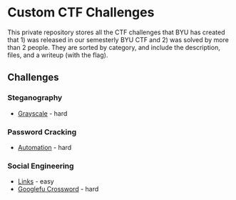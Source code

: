 # Custom CTF Challenges
This private repository stores all the CTF challenges that BYU has created that 1) was released in our semesterly BYU CTF and 2) was solved by more than 2 people. They are sorted by category, and include the description, files, and a writeup (with the flag). 

## Challenges
### Steganography
* [Grayscale](https://github.com/BYU-CTF-group/old-ctf-challenges/tree/master/steganography/grayscale) - hard

### Password Cracking
* [Automation](https://github.com/BYU-CTF-group/old-ctf-challenges/tree/master/password-cracking/automation) - hard

### Social Engineering
* [Links](https://github.com/BYU-CTF-group/old-ctf-challenges/tree/master/social-engineering/links) - easy
* [Googlefu Crossword](https://github.com/BYU-CTF-group/old-ctf-challenges/tree/master/social-engineering/googlefu) - hard
